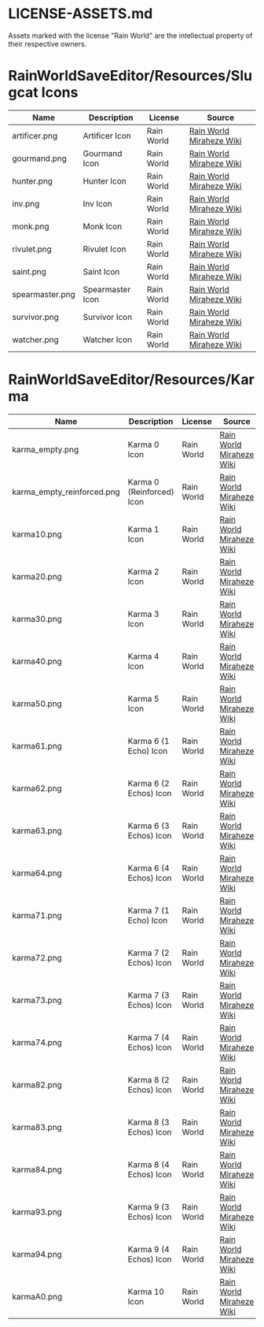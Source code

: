 # LICENSE-ASSETS.md

Assets marked with the license "Rain World" are the intellectual property of their respective owners.

# RainWorldSaveEditor/Resources/Slugcat Icons

| Name | Description | License | Source |
| ---- | ----------- | ------- | ------ |
| artificer.png | Artificer Icon | Rain World | [Rain World Miraheze Wiki](https://rainworld.miraheze.org/wiki/File:Artificer_icon_(custom).png) |
| gourmand.png | Gourmand Icon | Rain World | [Rain World Miraheze Wiki](https://rainworld.miraheze.org/wiki/File:Gourmand_icon_(custom).png) |
| hunter.png | Hunter Icon | Rain World | [Rain World Miraheze Wiki](https://rainworld.miraheze.org/wiki/File:Hunter_icon_(custom).png) |
| inv.png | Inv Icon | Rain World | [Rain World Miraheze Wiki](https://rainworld.miraheze.org/wiki/File:Inv_icon_(custom).png) |
| monk.png | Monk Icon | Rain World | [Rain World Miraheze Wiki](https://rainworld.miraheze.org/wiki/File:Monk_icon_(custom).png) |
| rivulet.png | Rivulet Icon | Rain World | [Rain World Miraheze Wiki](https://rainworld.miraheze.org/wiki/File:Rivulet_icon_(custom).png) |
| saint.png | Saint Icon | Rain World | [Rain World Miraheze Wiki](https://rainworld.miraheze.org/wiki/File:Saint_icon_(custom).png) |
| spearmaster.png | Spearmaster Icon | Rain World | [Rain World Miraheze Wiki](https://rainworld.miraheze.org/wiki/File:Spearmaster_icon_(custom).png) |
| survivor.png | Survivor Icon | Rain World | [Rain World Miraheze Wiki](https://rainworld.miraheze.org/wiki/File:Survivor_icon_(custom).png) |
| watcher.png | Watcher Icon | Rain World | [Rain World Miraheze Wiki](https://rainworld.miraheze.org/wiki/File:Watcher_icon_(custom).png) |

# RainWorldSaveEditor/Resources/Karma
| Name | Description | License | Source |
| ---- | ----------- | ------- | ------ |
| karma_empty.png | Karma 0 Icon | Rain World | [Rain World Miraheze Wiki](https://rainworld.miraheze.org/wiki/Category:Karma_icons#/media/File:Karma_0_icon.png) |
| karma_empty_reinforced.png | Karma 0 (Reinforced) Icon | Rain World | [Rain World Miraheze Wiki](https://rainworld.miraheze.org/wiki/Category:Karma_icons#/media/File:Karma_0_icon_(reinforced).png) |
| karma10.png | Karma 1 Icon | Rain World | [Rain World Miraheze Wiki](https://rainworld.miraheze.org/wiki/Category:Karma_icons#/media/File:Karma_1_icon_(no_circle).png) |
| karma20.png | Karma 2 Icon | Rain World | [Rain World Miraheze Wiki](https://rainworld.miraheze.org/wiki/Category:Karma_icons#/media/File:Karma_2_icon_(no_circle).png) |
| karma30.png | Karma 3 Icon | Rain World | [Rain World Miraheze Wiki](https://rainworld.miraheze.org/wiki/Category:Karma_icons#/media/File:Karma_3_icon_(no_circle).png) |
| karma40.png | Karma 4 Icon | Rain World | [Rain World Miraheze Wiki](https://rainworld.miraheze.org/wiki/Category:Karma_icons#/media/File:Karma_4_icon_(no_circle).png) |
| karma50.png | Karma 5 Icon | Rain World | [Rain World Miraheze Wiki](https://rainworld.miraheze.org/wiki/Category:Karma_icons#/media/File:Karma_5_icon_(no_circle).png) |
| karma61.png | Karma 6 (1 Echo) Icon| Rain World | [Rain World Miraheze Wiki](https://rainworld.miraheze.org/wiki/Category:Karma_icons#/media/File:Karma_6-1_icon_(no_circle).png) |
| karma62.png | Karma 6 (2 Echos) Icon| Rain World | [Rain World Miraheze Wiki](https://rainworld.miraheze.org/wiki/Category:Karma_icons#/media/File:Karma_6-2_icon_(no_circle).png) |
| karma63.png | Karma 6 (3 Echos) Icon| Rain World | [Rain World Miraheze Wiki](https://rainworld.miraheze.org/wiki/Category:Karma_icons#/media/File:Karma_6-3_icon_(no_circle).png) |
| karma64.png | Karma 6 (4 Echos) Icon| Rain World | [Rain World Miraheze Wiki](https://rainworld.miraheze.org/wiki/Category:Karma_icons#/media/File:Karma_6-4_icon_(no_circle).png) |
| karma71.png | Karma 7 (1 Echo) Icon | Rain World | [Rain World Miraheze Wiki](https://rainworld.miraheze.org/wiki/Category:Karma_icons#/media/File:Karma_7-1_icon_(no_circle).png) |
| karma72.png | Karma 7 (2 Echos) Icon | Rain World | [Rain World Miraheze Wiki](https://rainworld.miraheze.org/wiki/Category:Karma_icons#/media/File:Karma_7-2_icon_(no_circle).png) |
| karma73.png | Karma 7 (3 Echos) Icon | Rain World | [Rain World Miraheze Wiki](https://rainworld.miraheze.org/wiki/Category:Karma_icons#/media/File:Karma_7-3_icon_(no_circle).png) |
| karma74.png | Karma 7 (4 Echos) Icon | Rain World | [Rain World Miraheze Wiki](https://rainworld.miraheze.org/wiki/Category:Karma_icons#/media/File:Karma_7-4_icon_(no_circle).png) |
| karma82.png | Karma 8 (2 Echos) Icon | Rain World | [Rain World Miraheze Wiki](https://rainworld.miraheze.org/wiki/Category:Karma_icons#/media/File:Karma_8-2_icon_(no_circle).png) |
| karma83.png | Karma 8 (3 Echos) Icon | Rain World | [Rain World Miraheze Wiki](https://rainworld.miraheze.org/wiki/Category:Karma_icons#/media/File:Karma_8-3_icon_(no_circle).png) |
| karma84.png | Karma 8 (4 Echos) Icon | Rain World | [Rain World Miraheze Wiki](https://rainworld.miraheze.org/wiki/Category:Karma_icons#/media/File:Karma_8-4_icon_(no_circle).png) |
| karma93.png | Karma 9 (3 Echos) Icon | Rain World | [Rain World Miraheze Wiki](https://rainworld.miraheze.org/wiki/Category:Karma_icons#/media/File:Karma_9-3_icon_(no_circle).png) |
| karma94.png | Karma 9 (4 Echos) Icon | Rain World | [Rain World Miraheze Wiki](https://rainworld.miraheze.org/wiki/Category:Karma_icons#/media/File:Karma_9-4_icon_(no_circle).png) |
| karmaA0.png | Karma 10 Icon | Rain World | [Rain World Miraheze Wiki](https://rainworld.miraheze.org/wiki/Category:Karma_icons#/media/File:Karma_10_icon_(no_circle).png) |



